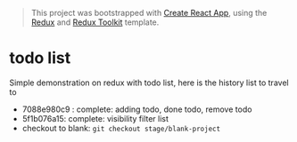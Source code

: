 > This project was bootstrapped with [Create React App](https://github.com/facebook/create-react-app), using the [Redux](https://redux.js.org/) and [Redux Toolkit](https://redux-toolkit.js.org/) template.

# todo list

Simple demonstration on redux with todo list, here is the history list to travel to

* 7088e980c9 : complete: adding todo, done todo, remove todo
* 5f1b076a15: complete: visibility filter list
* checkout to blank: `git checkout stage/blank-project`
